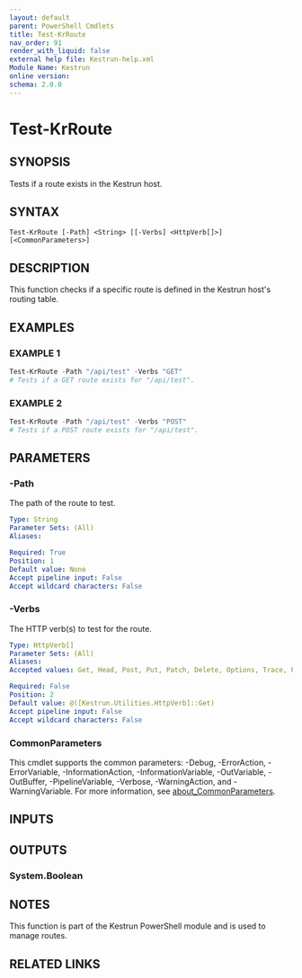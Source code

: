 ```yaml
---
layout: default
parent: PowerShell Cmdlets
title: Test-KrRoute
nav_order: 91
render_with_liquid: false
external help file: Kestrun-help.xml
Module Name: Kestrun
online version:
schema: 2.0.0
---
```


# Test-KrRoute

## SYNOPSIS
Tests if a route exists in the Kestrun host.

## SYNTAX

```
Test-KrRoute [-Path] <String> [[-Verbs] <HttpVerb[]>] [<CommonParameters>]
```

## DESCRIPTION
This function checks if a specific route is defined in the Kestrun host's routing table.

## EXAMPLES

### EXAMPLE 1
```powershell
Test-KrRoute -Path "/api/test" -Verbs "GET"
# Tests if a GET route exists for "/api/test".
```

### EXAMPLE 2
```powershell
Test-KrRoute -Path "/api/test" -Verbs "POST"
# Tests if a POST route exists for "/api/test".
```

## PARAMETERS

### -Path
The path of the route to test.

```yaml
Type: String
Parameter Sets: (All)
Aliases:

Required: True
Position: 1
Default value: None
Accept pipeline input: False
Accept wildcard characters: False
```

### -Verbs
The HTTP verb(s) to test for the route.

```yaml
Type: HttpVerb[]
Parameter Sets: (All)
Aliases:
Accepted values: Get, Head, Post, Put, Patch, Delete, Options, Trace, PropFind, PropPatch, MkCol, Copy, Move, Lock, Unlock, Report, Acl, Search, Merge, Bind, Unbind, Rebind, Update, VersionControl, Checkin, Checkout, Uncheckout, MkWorkspace, Label, OrderPatch

Required: False
Position: 2
Default value: @([Kestrun.Utilities.HttpVerb]::Get)
Accept pipeline input: False
Accept wildcard characters: False
```

### CommonParameters
This cmdlet supports the common parameters: -Debug, -ErrorAction, -ErrorVariable, -InformationAction, -InformationVariable, -OutVariable, -OutBuffer, -PipelineVariable, -Verbose, -WarningAction, and -WarningVariable. For more information, see [about_CommonParameters](http://go.microsoft.com/fwlink/?LinkID=113216).

## INPUTS

## OUTPUTS

### System.Boolean
## NOTES
This function is part of the Kestrun PowerShell module and is used to manage routes.

## RELATED LINKS
